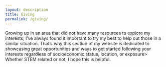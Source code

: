 ```yaml
---
layout: description
title: Giving
permalink: /giving/
---
```


Growing up in an area that did not have many resources to explore my interests, I’ve always found it important to try my best to help out those in a similar situation.  That’s why this section of my website is dedicated to showcasing great opportunities and ways to get started following your interests regardless of socioeconomic status, location, or exposure>  Whether STEM related or not, I hope this is helpful. 